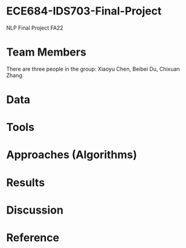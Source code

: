 # ECE684-IDS703-Final-Project
NLP Final Project FA22

# Team Members
There are three people in the group: Xiaoyu Chen, Beibei Du, Chixuan Zhang.

# Data

# Tools

# Approaches (Algorithms)

# Results

# Discussion

# Reference
